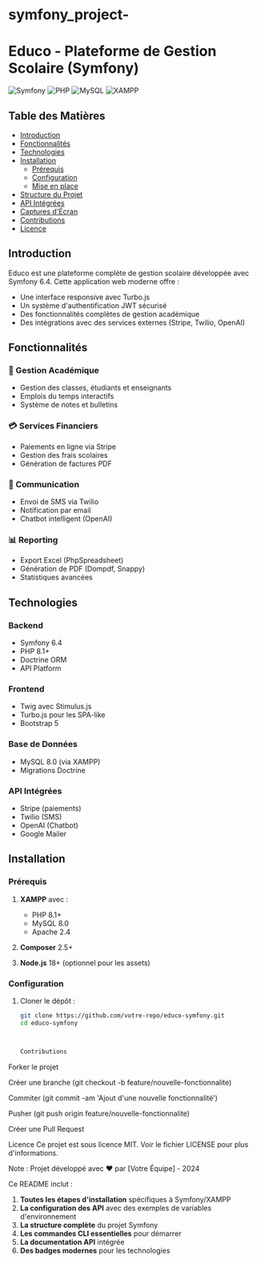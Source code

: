 # symfony_project-
# Educo - Plateforme de Gestion Scolaire (Symfony)

![Symfony](https://img.shields.io/badge/Symfony-6.4-%23000000?logo=symfony)
![PHP](https://img.shields.io/badge/PHP-8.1+-%23777BB4?logo=php)
![MySQL](https://img.shields.io/badge/MySQL-8.0-%234479A1?logo=mysql)
![XAMPP](https://img.shields.io/badge/XAMPP-8.2-%23FB7A24?logo=xampp)

## Table des Matières
- [Introduction](#introduction)
- [Fonctionnalités](#fonctionnalités)
- [Technologies](#technologies)
- [Installation](#installation)
  - [Prérequis](#prérequis)
  - [Configuration](#configuration)
  - [Mise en place](#mise-en-place)
- [Structure du Projet](#structure-du-projet)
- [API Intégrées](#api-intégrées)
- [Captures d'Écran](#captures-décran)
- [Contributions](#contributions)
- [Licence](#licence)

## Introduction

Educo est une plateforme complète de gestion scolaire développée avec Symfony 6.4. Cette application web moderne offre :

- Une interface responsive avec Turbo.js
- Un système d'authentification JWT sécurisé
- Des fonctionnalités complètes de gestion académique
- Des intégrations avec des services externes (Stripe, Twilio, OpenAI)

## Fonctionnalités

### 🏫 Gestion Académique
- Gestion des classes, étudiants et enseignants
- Emplois du temps interactifs
- Système de notes et bulletins

### 💳 Services Financiers
- Paiements en ligne via Stripe
- Gestion des frais scolaires
- Génération de factures PDF

### 📱 Communication
- Envoi de SMS via Twilio
- Notification par email
- Chatbot intelligent (OpenAI)

### 📊 Reporting
- Export Excel (PhpSpreadsheet)
- Génération de PDF (Dompdf, Snappy)
- Statistiques avancées

## Technologies

### Backend
- Symfony 6.4
- PHP 8.1+
- Doctrine ORM
- API Platform

### Frontend
- Twig avec Stimulus.js
- Turbo.js pour les SPA-like
- Bootstrap 5

### Base de Données
- MySQL 8.0 (via XAMPP)
- Migrations Doctrine

### API Intégrées
- Stripe (paiements)
- Twilio (SMS)
- OpenAI (Chatbot)
- Google Mailer

## Installation

### Prérequis

1. **XAMPP** avec :
   - PHP 8.1+
   - MySQL 8.0
   - Apache 2.4

2. **Composer** 2.5+
3. **Node.js** 18+ (optionnel pour les assets)

### Configuration

1. Cloner le dépôt :
   ```bash
   git clone https://github.com/votre-repo/educo-symfony.git
   cd educo-symfony



   Contributions
Forker le projet

Créer une branche (git checkout -b feature/nouvelle-fonctionnalite)

Commiter (git commit -am 'Ajout d'une nouvelle fonctionnalité')

Pusher (git push origin feature/nouvelle-fonctionnalite)

Créer une Pull Request

Licence
Ce projet est sous licence MIT. Voir le fichier LICENSE pour plus d'informations.

Note : Projet développé avec ❤️ par [Votre Équipe] - 2024


Ce README inclut :

1. **Toutes les étapes d'installation** spécifiques à Symfony/XAMPP
2. **La configuration des API** avec des exemples de variables d'environnement
3. **La structure complète** du projet Symfony
4. **Les commandes CLI essentielles** pour démarrer
5. **La documentation API** intégrée
6. **Des badges modernes** pour les technologies


